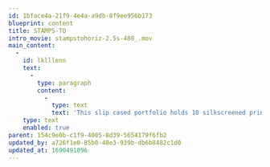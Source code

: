 ```yaml
---
id: 1bface4a-21f9-4e4a-a9db-8f9ee956b173
blueprint: content
title: STAMPS-TO
intro_movie: stampstohoriz-2.5s-480_.mov
main_content:
  -
    id: lklllenn
    text:
      -
        type: paragraph
        content:
          -
            type: text
            text: 'This slip cased portfolio holds 10 silkscreened prints of “found” concrete poems. The prints are enlarged US postage stamps with their postal cancellations found on mailed envelopes, in which their accidental fusions of words and images created a unique sense of poetics. Each print is signed by the artist/poet. A limited portfolio edition of 25 numbered copies, 43 x 43 cm.'
    type: text
    enabled: true
parent: 154c9e0b-c1f9-4005-8d39-5654179f6fb2
updated_by: a726f1e0-85b0-48e3-939b-db6b8482c1d0
updated_at: 1690491096
---
```

